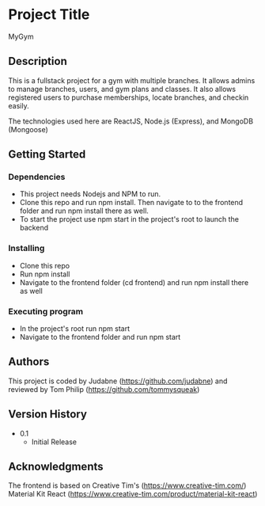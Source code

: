 # Project Title

MyGym

## Description

This is a fullstack project for a gym with multiple branches. It allows admins to manage branches, users, and gym plans and classes.
It also allows registered users to purchase memberships, locate branches, and checkin easily.

The technologies used here are ReactJS, Node.js (Express), and MongoDB (Mongoose)

## Getting Started

### Dependencies

* This project needs Nodejs and NPM to run.
* Clone this repo and run npm install. Then navigate to to the frontend folder and run npm install there as well.
* To start the project use npm start in the project's root to launch the backend

### Installing

* Clone this repo
* Run npm install
* Navigate to the frontend folder (cd frontend) and run npm install there as well

### Executing program

* In the project's root run npm start
* Navigate to the frontend folder and run npm start

## Authors

This project is coded by Judabne (https://github.com/judabne) and reviewed by Tom Philip (https://github.com/tommysqueak)

## Version History

* 0.1
    * Initial Release

## Acknowledgments

The frontend is based on Creative Tim's (https://www.creative-tim.com/) Material Kit React (https://www.creative-tim.com/product/material-kit-react)
